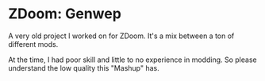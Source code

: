 # ZDoom: Genwep
A very old project I worked on for ZDoom. It's a mix between a ton of different mods.

At the time, I had poor skill and little to no experience in modding. So please understand the low quality this "Mashup" has.
